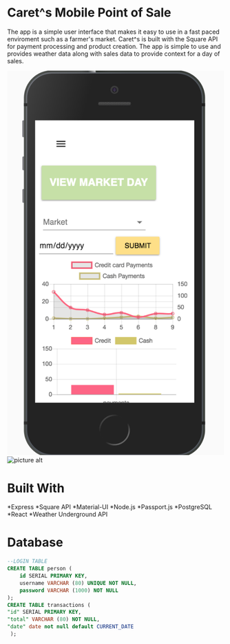 # Caret^s Mobile Point of Sale
The app is a simple user interface that makes it easy to use in a fast paced enviroment such as a farmer's market. Caret^s is built with the Square API for payment processing and product creation. The app is simple to use and provides weather data along with sales data to provide context for a day of sales.


![picture alt](screenshot.png) ![picture alt](screenshot2.png=100px)

# Built With
*Express
*Square API
*Material-UI
*Node.js
*Passport.js
*PostgreSQL
*React
*Weather Underground API

# Database

```SQL
--LOGIN TABLE
CREATE TABLE person (
    id SERIAL PRIMARY KEY,
    username VARCHAR (80) UNIQUE NOT NULL,
    password VARCHAR (1000) NOT NULL
);
CREATE TABLE transactions (
"id" SERIAL PRIMARY KEY,
"total" VARCHAR (80) NOT NULL,
"date" date not null default CURRENT_DATE
 );
